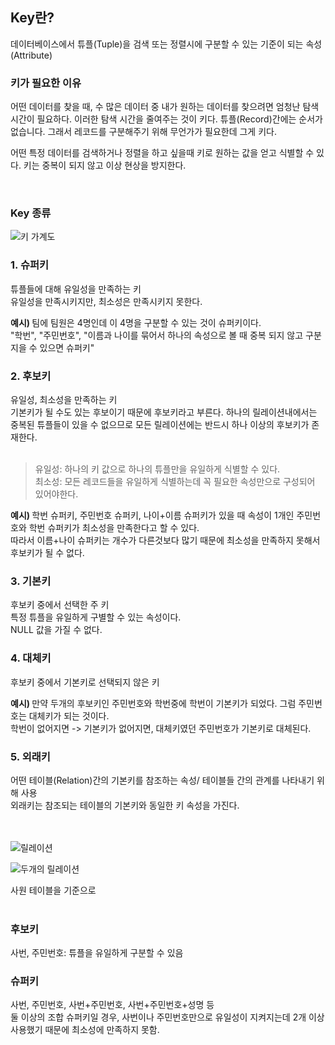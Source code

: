 ## Key란?
데이터베이스에서 튜플(Tuple)을 검색 또는 정렬시에 구분할 수 있는 기준이 되는 속성(Attribute)


### 키가 필요한 이유
어떤 데이터를 찾을 때, 수 많은 데이터 중 내가 원하는 데이터를 찾으려면 엄청난 탐색 시간이 필요하다. 이러한 탐색 시간을 줄여주는 것이 키다.
튜플(Record)간에는 순서가 없습니다.
그래서 레코드를 구분해주기 위해 무언가가 필요한데 그게 키다.

어떤 특정 데이터를 검색하거나 정렬을 하고 싶을때 키로 원하는 값을 얻고 식별할 수 있다.
키는 중복이 되지 않고 이상 현상을 방지한다.

</br>

### Key 종류
![키 가계도](https://user-images.githubusercontent.com/58407737/211228427-45dde270-8802-4ada-96d6-13cae130309c.png)

<h3> 1. 슈퍼키 </h3>
튜플들에 대해 유일성을 만족하는 키 </br>
유일성을 만족시키지만, 최소성은 만족시키지 못한다. </br>

<b> 예시) </b>
팀에 팀원은 4명인데 이 4명을 구분할 수 있는 것이 슈퍼키이다. </br>
"학번", "주민번호", "이름과 나이를 묶어서 하나의 속성으로 볼 때 중복 되지 않고 구분지을 수 있으면 슈퍼키"
</br>

<h3> 2. 후보키 </h3>
유일성, 최소성을 만족하는 키 </br>
기본키가 될 수도 있는 후보이기 때문에 후보키라고 부른다. </nr>
하나의 릴레이션내에서는 중복된 튜플들이 있을 수 없으므로 모든 릴레이션에는 반드시 하나 이상의 후보키가 존재한다. <br> </br>

> 유일성: 하나의 키 값으로 하나의 튜플만을 유일하게 식별할 수 있다. </br>
> 최소성: 모든 레코드들을 유일하게 식별하는데 꼭 필요한 속성만으로 구성되어 있어야한다.

<b> 예시) </b>
학번 슈퍼키, 주민번호 슈퍼키, 나이+이름 슈퍼키가 있을 때 속성이 1개인 주민번호와 학번 슈퍼키가 최소성을 만족한다고 할 수 있다. </br>
따라서 이름+나이 슈퍼키는 개수가 다른것보다 많기 때문에 최소성을 만족하지 못해서 후보키가 될 수 없다.

<h3> 3. 기본키 </h3>
후보키 중에서 선택한 주 키 </br>
특정 튜플을 유일하게 구별할 수 있는 속성이다. </br>
NULL 값을 가질 수 없다. </br>

<h3> 4. 대체키 </h3> 
후보키 중에서 기본키로 선택되지 않은 키 </br>

<b> 예시) </b>
만약 두개의 후보키인 주민번호와 학번중에 학번이 기본키가 되었다. 그럼 주민번호는 대체키가 되는 것이다. </br>
학번이 없어지면 -> 기본키가 없어지면, 대체키였던 주민번호가 기본키로 대체된다.

<h3> 5. 외래키 </h3>
어떤 테이블(Relation)간의 기본키를 참조하는 속성/ 테이블들 간의 관계를 나타내기 위해 사용 </br>
외래키는 참조되는 테이블의 기본키와 동일한 키 속성을 가진다.

</br>
</br>
</br>


![릴레이션](https://user-images.githubusercontent.com/58407737/211231717-155af669-05f6-4c29-9000-16cbdecbbe3e.png)

![두개의 릴레이션](https://user-images.githubusercontent.com/58407737/211231809-60a514bd-5156-474c-852e-ca14c87871e5.png)

사원 테이블을 기준으로 </br> </br>
### 후보키
사번, 주민번호: 튜플을 유일하게 구분할 수 있음 </br>

### 슈퍼키
사번, 주민번호, 사번+주민번호, 사번+주민번호+성명 등 </br>
둘 이상의 조합 슈퍼키일 경우, 사번이나 주민번호만으로 유일성이 지켜지는데 2개 이상 사용했기 때문에 최소성에 만족하지 못함.



